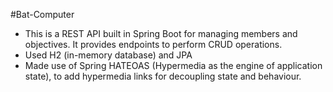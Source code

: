 #Bat-Computer
- This is a REST API built in Spring Boot for managing members and objectives. It provides endpoints to perform CRUD operations.
- Used H2 (in-memory database) and JPA
- Made use of Spring HATEOAS (Hypermedia as the engine of application state), to add hypermedia links for decoupling state and behaviour.
